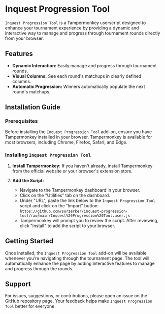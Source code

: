 # Inquest Progression Tool

`Inquest Progression Tool` is a Tampermonkey userscript designed to enhance your tournament experience by providing a dynamic and interactive way to manage and progress through tournament rounds directly from your browser.

## Features

- **Dynamic Interaction:** Easily manage and progress through tournament rounds.
- **Visual Columns:** See each round's matchups in clearly defined columns.
- **Automatic Progression:** Winners automatically populate the next round's matchups.

## Installation Guide

### Prerequisites

Before installing the `Inquest Progression Tool` add-on, ensure you have Tampermonkey installed in your browser. Tampermonkey is available for most browsers, including Chrome, Firefox, Safari, and Edge.

### Installing `Inquest Progression Tool`

1. **Install Tampermonkey:** If you haven't already, install Tampermonkey from the official website or your browser's extension store.
   
2. **Add the Script:**
   - Navigate to the Tampermonkey dashboard in your browser.
   - Click on the "Utilities" tab on the dashboard.
   - Under "URL", paste the link below to the `Inquest Progression Tool` script and click on the “Import” button:
         `https://github.com/surzerker/inquest-progression-tool/raw/main/Inquest%20Progression%20Tool.user.js`
   - Tampermonkey will prompt you to review the script. After reviewing, click "Install" to add the script to your browser.

## Getting Started

Once installed, the `Inquest Progression Tool` add-on will be available whenever you're navigating through the tournament page. The tool will automatically enhance the page by adding interactive features to manage and progress through the rounds.

## Support

For issues, suggestions, or contributions, please open an issue on the GitHub repository page. Your feedback helps make `Inquest Progression Tool` better for everyone.
